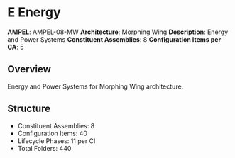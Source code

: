 # E Energy

**AMPEL**: AMPEL-08-MW
**Architecture**: Morphing Wing
**Description**: Energy and Power Systems
**Constituent Assemblies**: 8
**Configuration Items per CA**: 5

## Overview
Energy and Power Systems for Morphing Wing architecture.

## Structure
- Constituent Assemblies: 8
- Configuration Items: 40
- Lifecycle Phases: 11 per CI
- Total Folders: 440
